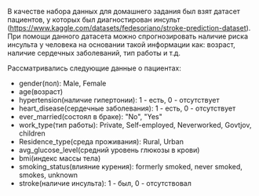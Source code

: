 В качестве набора данных для домашнего задания был взят датасет пациентов, у которых был диагностирован инсульт (https://www.kaggle.com/datasets/fedesoriano/stroke-prediction-dataset). При помощи данного датасета можно спрогнозировать наличие риска инсульта у человека на основании такой информации как: возраст, наличие сердечных заболеваний, тип работы и т.д.

Рассматривались следующие данные о пациентах: 
- gender(пол): Male, Female
- age(возраст)
- hypertension(наличие гипертонии): 1 - есть, 0 - отсутствует
- heart_disease(cердечные заболевания): 1 - есть, 0 - отсутствует
- ever_married(состоял в браке): "No", "Yes"
- work_type(тип работы): Private, Self-employed, Neverworked, Govtjov, children
- Residence_type(среда проживания): Rural, Urban
- avg_glucose_level(средний уровень глюкозы в крови)
- bmi(индекс массы тела)
- smoking_status(влияние курения): formerly smoked, never smoked, smokes, unknown
- stroke(наличие инсульта): 1 - был, 0 - отсутствовал
